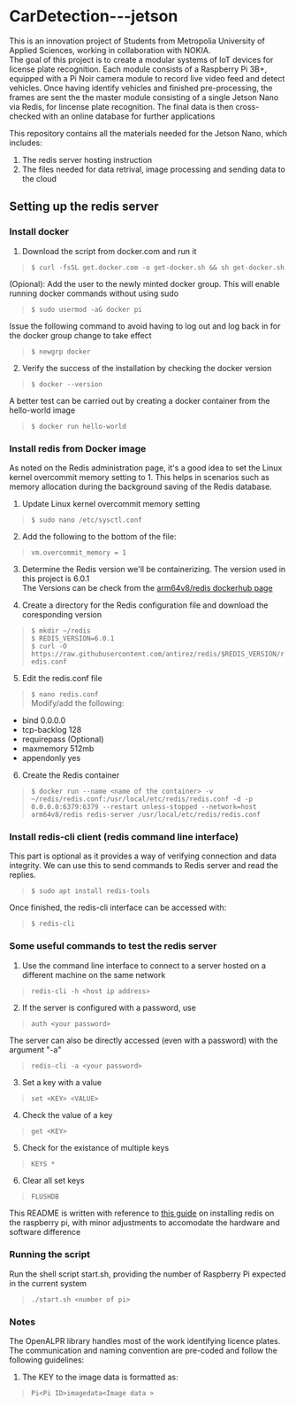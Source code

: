 # CarDetection---jetson
This is an innovation project of Students from Metropolia University of Applied Sciences, working in collaboration with NOKIA.  
The goal of this project is to create a modular systems of IoT devices for license plate recognition. Each module consists of a Raspberry Pi 3B+, equipped with a Pi Noir camera module to record live video feed and detect vehicles. Once having identify vehicles and finished pre-processing, the frames are sent the the master module consisting of a single Jetson Nano via Redis, for lincense plate recognition. The final data is then cross-checked with an online database for further applications

This repository contains all the materials needed for the Jetson Nano, which includes:
1. The redis server hosting instruction
2. The files needed for data retrival, image processing and sending data to the cloud

## Setting up the redis server
### Install docker
1. Download the script from docker.com and run it  
>`$ curl -fsSL get.docker.com -o get-docker.sh && sh get-docker.sh`  

(Opional): Add the user to the newly minted docker group. This will enable running docker commands without using sudo
>`$ sudo usermod -aG docker pi`  

Issue the following command to avoid having to log out and log back in for the docker group change to take effect
>`$ newgrp docker`
2. Verify the success of the installation by checking the docker version  
>`$ docker --version`  

A better test can be carried out by creating a docker container from the hello-world image  
>`$ docker run hello-world`

### Install redis from Docker image
As noted on the Redis administration page, it's a good idea to set the Linux kernel overcommit memory setting to 1. This helps in scenarios such as memory allocation during the background saving of the Redis database.  
1. Update Linux kernel overcommit memory setting  
>`$ sudo nano /etc/sysctl.conf`

2. Add the following to the bottom of the file:
>`vm.overcommit_memory = 1`

3. Determine the Redis version we'll be containerizing. The version used in this project is 6.0.1  
The Versions can be check from the [arm64v8/redis dockerhub page](https://hub.docker.com/r/arm64v8/redis/)

4. Create a directory for the Redis configuration file and download the coresponding version 
>`$ mkdir ~/redis`  
>`$ REDIS_VERSION=6.0.1`  
>`$ curl -O https://raw.githubusercontent.com/antirez/redis/$REDIS_VERSION/redis.conf`

5. Edit the redis.conf file
>`$ nano redis.conf`  
Modify/add the following:
- bind 0.0.0.0
- tcp-backlog 128
- requirepass <your password> (Optional)
- maxmemory 512mb
- appendonly yes
  
6. Create the Redis container
>`$ docker run --name <name of the container> -v ~/redis/redis.conf:/usr/local/etc/redis/redis.conf -d -p 0.0.0.0:6379:6379 --restart unless-stopped --network=host arm64v8/redis redis-server /usr/local/etc/redis/redis.conf`

### Install redis-cli client (redis command line interface)
This part is optional as it provides a way of verifying connection and data integrity. We can use this to send commands to Redis server and read the replies.
>`$ sudo apt install redis-tools`  

Once finished, the redis-cli interface can be accessed with:  
>`$ redis-cli`
### Some useful commands to test the redis server
1. Use the command line interface to connect to a server hosted on a different machine on the same network  
>`redis-cli -h <host ip address>`

2. If the server is configured with a password, use  
>`auth <your password>`

The server can also be directly accessed (even with a password) with the argument "-a"
>`redis-cli -a <your password>`

3. Set a key with a value  
>`set <KEY> <VALUE>`

4. Check the value of a key  
>`get <KEY>`

5. Check for the existance of multiple keys  
>`KEYS *`

6. Clear all set keys  
>`FLUSHDB`

This README is written with reference to [this guide](https://thisdavej.com/how-to-install-redis-on-a-raspberry-pi-using-docker/) on installing redis on the raspberry pi, with minor adjustments to accomodate the hardware and software difference

### Running the script
Run the shell script start.sh, providing the number of Raspberry Pi expected in the current system  
>`./start.sh <number of pi>`

### Notes 
The OpenALPR library handles most of the work identifying licence plates. The communication and naming convention are pre-coded and follow the following guidelines:  
1. The KEY to the image data is formatted as:  
>`Pi<Pi ID>imagedata<Image data >`
